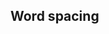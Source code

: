 ## Word spacing

<!-- <values.wordSpacing> -->

<!-- </values.wordSpacing> -->

<!-- <variants.wordSpacing> -->

<!-- </variants.wordSpacing> -->
